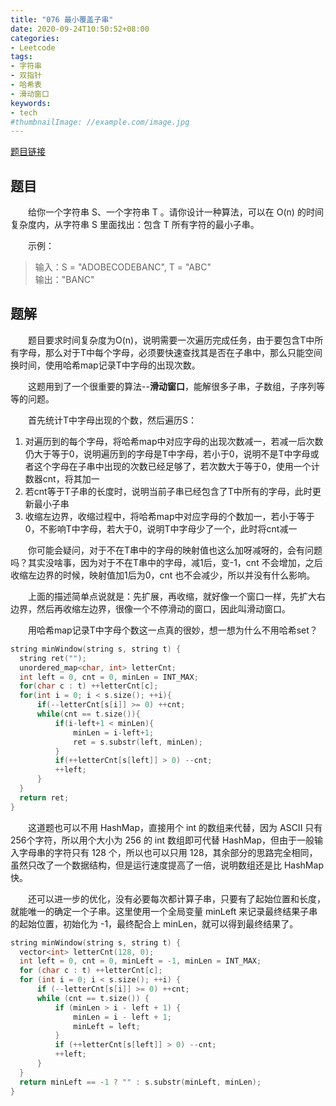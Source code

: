 ```yaml
---
title: "076 最小覆盖子串"
date: 2020-09-24T10:50:52+08:00
categories:
- Leetcode
tags:
- 字符串
- 双指针
- 哈希表
- 滑动窗口
keywords:
- tech
#thumbnailImage: //example.com/image.jpg
---
```

[题目链接](https://leetcode-cn.com/problems/minimum-window-substring/)
<!--more-->
## 题目
　　给你一个字符串 S、一个字符串 T 。请你设计一种算法，可以在 O(n) 的时间复杂度内，从字符串 S 里面找出：包含 T 所有字符的最小子串。

　　示例：
> 输入：S = "ADOBECODEBANC", T = "ABC"  
输出："BANC"

## 题解
　　题目要求时间复杂度为O(n)，说明需要一次遍历完成任务，由于要包含T中所有字母，那么对于T中每个字母，必须要快速查找其是否在子串中，那么只能空间换时间，使用哈希map记录T中字母的出现次数。

　　这题用到了一个很重要的算法--**滑动窗口**，能解很多子串，子数组，子序列等等的问题。

　　首先统计T中字母出现的个数，然后遍历S：
1. 对遍历到的每个字母，将哈希map中对应字母的出现次数减一，若减一后次数仍大于等于0，说明遍历到的字母是T中字母，若小于0，说明不是T中字母或者这个字母在子串中出现的次数已经足够了，若次数大于等于0，使用一个计数器cnt，将其加一
2. 若cnt等于T子串的长度时，说明当前子串已经包含了T中所有的字母，此时更新最小子串
3. 收缩左边界，收缩过程中，将哈希map中对应字母的个数加一，若小于等于0，不影响T中字母，若大于0，说明T中字母少了一个，此时将cnt减一

　　你可能会疑问，对于不在T串中的字母的映射值也这么加呀减呀的，会有问题吗？其实没啥事，因为对于不在T串中的字母，减1后，变-1，cnt 不会增加，之后收缩左边界的时候，映射值加1后为0，cnt 也不会减少，所以并没有什么影响。

　　上面的描述简单点说就是：先扩展，再收缩，就好像一个窗口一样，先扩大右边界，然后再收缩左边界，很像一个不停滑动的窗口，因此叫滑动窗口。

　　用哈希map记录T中字母个数这一点真的很妙，想一想为什么不用哈希set？
```cpp
string minWindow(string s, string t) {
  string ret("");
  unordered_map<char, int> letterCnt;
  int left = 0, cnt = 0, minLen = INT_MAX;
  for(char c : t) ++letterCnt[c];
  for(int i = 0; i < s.size(); ++i){
      if(--letterCnt[s[i]] >= 0) ++cnt;
      while(cnt == t.size()){
          if(i-left+1 < minLen){
              minLen = i-left+1;
              ret = s.substr(left, minLen);
          }
          if(++letterCnt[s[left]] > 0) --cnt;
          ++left;
      }
  }
  return ret;
}
```

　　这道题也可以不用 HashMap，直接用个 int 的数组来代替，因为 ASCII 只有256个字符，所以用个大小为 256 的 int 数组即可代替 HashMap，但由于一般输入字母串的字符只有 128 个，所以也可以只用 128，其余部分的思路完全相同，虽然只改了一个数据结构，但是运行速度提高了一倍，说明数组还是比 HashMap 快。

　　还可以进一步的优化，没有必要每次都计算子串，只要有了起始位置和长度，就能唯一的确定一个子串。这里使用一个全局变量 minLeft 来记录最终结果子串的起始位置，初始化为 -1，最终配合上 minLen，就可以得到最终结果了。
```cpp
string minWindow(string s, string t) {
  vector<int> letterCnt(128, 0);
  int left = 0, cnt = 0, minLeft = -1, minLen = INT_MAX;
  for (char c : t) ++letterCnt[c];
  for (int i = 0; i < s.size(); ++i) {
      if (--letterCnt[s[i]] >= 0) ++cnt;
      while (cnt == t.size()) {
          if (minLen > i - left + 1) {
              minLen = i - left + 1;
              minLeft = left;
          }
          if (++letterCnt[s[left]] > 0) --cnt;
          ++left;
      }
  }
  return minLeft == -1 ? "" : s.substr(minLeft, minLen);
}
```